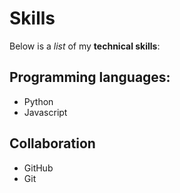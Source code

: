 # Skills

Below is a *list* of my **technical skills**:

## Programming languages:
- Python
- Javascript

## Collaboration
- GitHub
- Git


